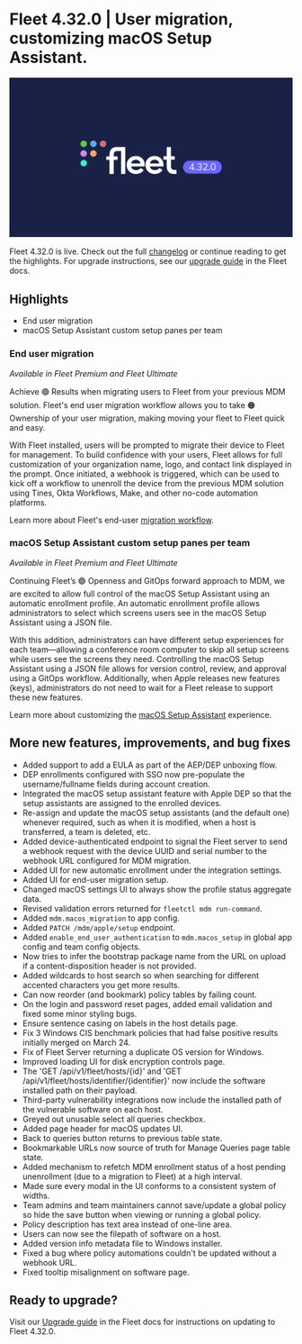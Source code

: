 # Fleet 4.32.0 | User migration, customizing macOS Setup Assistant.

![Fleet 4.32.0](../website/assets/images/articles/fleet-4.32.0-1600x900@2x.png)

Fleet 4.32.0 is live. Check out the full [changelog](https://github.com/fleetdm/fleet/releases/tag/fleet-v4.32.0) or continue reading to get the highlights.
For upgrade instructions, see our [upgrade guide](https://fleetdm.com/docs/deploying/upgrading-fleet) in the Fleet docs.

## Highlights

* End user migration
* macOS Setup Assistant custom setup panes per team


### End user migration

_Available in Fleet Premium and Fleet Ultimate_

Achieve 🟢 Results when migrating users to Fleet from your previous MDM solution. Fleet's end user migration workflow allows you to take 🟠 Ownership of your user migration, making moving your fleet to Fleet quick and easy. 

With Fleet installed, users will be prompted to migrate their device to Fleet for management. To build confidence with your users, Fleet allows for full customization of your organization name, logo, and contact link displayed in the prompt. Once initiated, a webhook is triggered, which can be used to kick off a workflow to unenroll the device from the previous MDM solution using Tines, Okta Workflows, Make, and other no-code automation platforms.

Learn more about Fleet's end-user [migration workflow](https://fleetdm.com/docs/using-fleet/mdm-migration-guide).


### macOS Setup Assistant custom setup panes per team

_Available in Fleet Premium and Fleet Ultimate_

Continuing Fleet’s 🟣 Openness and GitOps forward approach to MDM, we are excited to allow full control of the macOS Setup Assistant using an automatic enrollment profile. An automatic enrollment profile allows administrators to select which screens users see in the macOS Setup Assistant using a JSON file. 

With this addition, administrators can have different setup experiences for each team—allowing a conference room computer to skip all setup screens while users see the screens they need. Controlling the macOS Setup Assistant using a JSON file allows for version control, review, and approval using a GitOps workflow. Additionally, when Apple releases new features (keys), administrators do not need to wait for a Fleet release to support these new features.

Learn more about customizing the [macOS Setup Assistant](https://fleetdm.com/docs/using-fleet/mdm-macos-setup#macos-setup-assistant) experience.


## More new features, improvements, and bug fixes

* Added support to add a EULA as part of the AEP/DEP unboxing flow.
* DEP enrollments configured with SSO now pre-populate the username/fullname fields during account creation.
* Integrated the macOS setup assistant feature with Apple DEP so that the setup assistants are assigned to the enrolled devices.
* Re-assign and update the macOS setup assistants (and the default one) whenever required, such as when it is modified, when a host is transferred, a team is deleted, etc.
* Added device-authenticated endpoint to signal the Fleet server to send a webhook request with the device UUID and serial number to the webhook URL configured for MDM migration.
* Added UI for new automatic enrollment under the integration settings.
* Added UI for end-user migration setup.
* Changed macOS settings UI to always show the profile status aggregate data.
* Revised validation errors returned for `fleetctl mdm run-command`.
* Added `mdm.macos_migration` to app config.
* Added `PATCH /mdm/apple/setup` endpoint.
* Added `enable_end_user_authentication` to `mdm.macos_setup` in global app config and team config objects.
* Now tries to infer the bootstrap package name from the URL on upload if a content-disposition header is not provided.
* Added wildcards to host search so when searching for different accented characters you get more results.
* Can now reorder (and bookmark) policy tables by failing count.
* On the login and password reset pages, added email validation and fixed some minor styling bugs.
* Ensure sentence casing on labels in the host details page.
* Fix 3 Windows CIS benchmark policies that had false positive results initially merged on March 24.
* Fix of Fleet Server returning a duplicate OS version for Windows.
* Improved loading UI for disk encryption controls page.
* The 'GET /api/v1/fleet/hosts/{id}' and 'GET /api/v1/fleet/hosts/identifier/{identifier}' now include the software installed path on their payload.
* Third-party vulnerability integrations now include the installed path of the vulnerable software on each host.
* Greyed out unusable select all queries checkbox.
* Added page header for macOS updates UI.
* Back to queries button returns to previous table state.
* Bookmarkable URLs now source of truth for Manage Queries page table state.
* Added mechanism to refetch MDM enrollment status of a host pending unenrollment (due to a migration to Fleet) at a high interval.
* Made sure every modal in the UI conforms to a consistent system of widths.
* Team admins and team maintainers cannot save/update a global policy so hide the save button when viewing or running a global policy.
* Policy description has text area instead of one-line area.
* Users can now see the filepath of software on a host.
* Added version info metadata file to Windows installer.
* Fixed a bug where policy automations couldn't be updated without a webhook URL.
* Fixed tooltip misalignment on software page.

## Ready to upgrade?

Visit our [Upgrade guide](https://fleetdm.com/docs/deploying/upgrading-fleet) in the Fleet docs for instructions on updating to Fleet 4.32.0.

<meta name="category" value="releases">
<meta name="authorFullName" value="JD Strong">
<meta name="authorGitHubUsername" value="spokanemac">
<meta name="publishedOn" value="2023-05-24">
<meta name="articleTitle" value="Fleet 4.32.0 | User migration, customizing macOS Setup Assistant.">
<meta name="articleImageUrl" value="../website/assets/images/articles/fleet-4.32.0-1600x900@2x.png">

